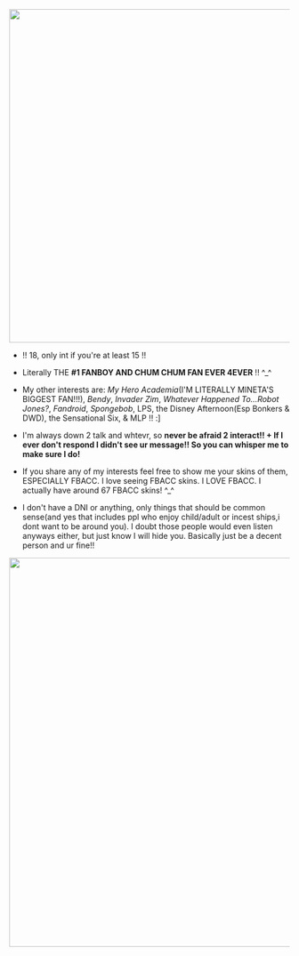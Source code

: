 <img src="https://i.pinimg.com/736x/35/f8/27/35f827f70ebe8c2bc265469b0bbbe72c.jpg" width="600">

- !! 18, only int if you're at least 15 !!
  
- Literally THE **#1 FANBOY AND CHUM CHUM FAN EVER 4EVER** !! ^_^

- My other interests are: *My Hero Academia*(I'M LITERALLY MINETA'S BIGGEST FAN!!!), *Bendy*, *Invader Zim*, *Whatever Happened To...Robot Jones?*, *Fandroid*, *Spongebob*, LPS, the Disney Afternoon(Esp Bonkers & DWD), the Sensational Six, & MLP !! :]

- I'm always down 2 talk and whtevr, so **never be afraid 2 interact!! + If I ever don't respond I didn't see ur message!! So you can whisper me to make sure I do!**

- If you share any of my interests feel free to show me your skins of them, ESPECIALLY FBACC. I love seeing FBACC skins. I LOVE FBACC. I actually have around 67 FBACC skins! ^_^ 

- I don't have a DNI or anything, only things that should be common sense(and yes that includes ppl who enjoy child/adult or incest ships,i dont want to be around you). I doubt those people would even listen anyways either, but just know I will hide you. Basically just be a decent person and ur fine!! 

<img src="https://static.wikia.nocookie.net/fbandcc/images/f/f0/Fanboy_falling_into_underworld_%28Get_You_Next_Time%29.jpg/revision/latest/scale-to-width-down/1000?cb=20240726035827" width="700">
